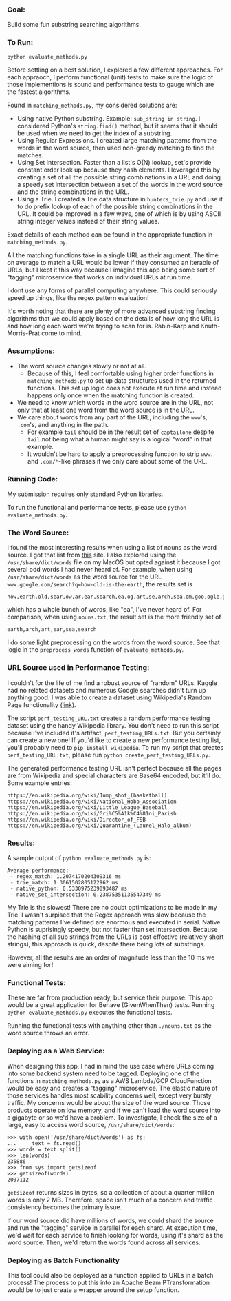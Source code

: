 ### Goal:
Build some fun substring searching algorithms.

### To Run:
`python evaluate_methods.py`

Before settling on a best solution, I explored a few different approaches.  For each appraoch, I perform functional (unit) tests to make sure the logic of those implementions is sound and performance tests to gauge which are the fastest algorithms.  

Found in `matching_methods.py`, my considered solutions are:
- Using native Python substring. Example: `sub_string in string`.  I considered Python's `string.find()` method, but it seems that it should be used when we need to get the index of a substring.
- Using Regular Expressions. I created large matching patterns from the words in the word source, then used non-greedy matching to find the matches. 
- Using Set Intersection.  Faster than a list's O(N) lookup, set's provide constant order look up because they hash elements.  I leveraged this by creating a set of all the possible string combinations in a URL and doing a speedy set intersection between a set of the words in the word source and the string combinations in the URL. 
- Using a Trie.  I created a Trie data structure in `hunters_trie.py` and use it to do prefix lookup of each of the possible string combinations in the URL.  It could be improved in a few ways, one of which is by using ASCII string integer values instead of their string values. 

Exact details of each method can be found in the appropriate function in `matching_methods.py`.

All the matching functions take in a single URL as their argument.  The time on average to match a URL would be lower if they consumed an iterable of URLs, but I kept it this way because I imagine this app being some sort of "tagging" microservice that works on individual URLs at run time.  

I dont use any forms of parallel computing anywhere.  This could seriously speed up things, like the regex pattern evaluation!

It's worth noting that there are plenty of more advanced substring finding algorithms that we could apply based on the details of how long the URL is and how long each word we're trying to scan for is.  Rabin-Karp and Knuth-Morris-Prat come to mind.


### Assumptions:
- The word source changes slowly or not at all.  
  - Because of this, I feel comfortable using higher order functions in `matching_methods.py` to set up data structures used in the returned functions.  This set up logic does not execute at run
time and instead happens only once when the matching function is created.
- We need to know which words in the word source are in the URL, not only that at least one word from the word source is in the URL.
- We care about words from any part of the URL, including the `www`'s, `.com`'s, and anything in the path.
  - For example `tail` should be in the result set of `captailone` despite `tail` not being what a human might say is a logical "word" in that example.
  - It wouldn't be hard to apply a preprocessing function to strip `www.` and `.com/*`-like phrases if we only care about some of the URL.



### Running Code:
My submission requires only standard Python libraries.

To run the functional and performance tests, please use `python evaluate_methods.py`. 


### The Word Source:
I found the most interesting results when using a list of nouns as the word source.  I got that list from [this](http://www.desiquintans.com/downloads/nounlist/nounlist.txt) site.  I also explored using the `/usr/share/dict/words` file on my MacOS but opted against it because I got several odd words I had never heard of.  For example, when using `/usr/share/dict/words` as the word source for the URL `www.google.com/search?q=how-old-is-the-earth`, the results set is 
```
how,earth,old,sear,ow,ar,ear,search,ea,og,art,se,arch,sea,om,goo,ogle,go,arc,he,th,the,is,ho
```
which has a whole bunch of words, like "ea", I've never heard of.  For comparison, when using `nouns.txt`, the result set is the more friendly set of
```
earth,arch,art,ear,sea,search
```

I do some light preprocessing on the words from the word source.  See that logic in the `preprocess_words` function of `evaluate_methods.py`.


### URL Source used in Performance Testing:
I couldn't for the life of me find a robust source of "random" URLs.  Kaggle had no related datasets and numerous Google searches didn't turn up anything good.  I was able to create a dataset using Wikipedia's Random Page functionality [(link)](https://en.wikipedia.org/wiki/Wikipedia:Random).

The script `perf_testing_URL.txt` creates a random performance testing dataset using the handy Wikipedia library.  You don't need to run this script because I've included it's artifact, `perf_testing_URLs.txt`. But you certainly can create a new one!  If you'd like to create a new performance testing list, you'll probably need to `pip install wikipedia`.  To run my script that creates `perf_testing_URL.txt`, please run `python create_perf_testing_URLs.py`.

The generated performance testing URL isn't perfect because all the pages are from Wikipedia and special characters are Base64 encoded, but it'll do.  Some example entries:
```
https://en.wikipedia.org/wiki/Jump_shot_(basketball)
https://en.wikipedia.org/wiki/National_Hobo_Association
https://en.wikipedia.org/wiki/Little_League_Baseball
https://en.wikipedia.org/wiki/Gri%C5%A1k%C4%81ni_Parish
https://en.wikipedia.org/wiki/Director_of_FSB
https://en.wikipedia.org/wiki/Quarantine_(Laurel_Halo_album)
```


### Results:
A sample output of `python evaluate_methods.py` is:
```
Average performance:
 - regex_match: 1.2074170204309316 ms
 - trie_match: 1.3061502805122962 ms
 - native_python: 0.5330975239093487 ms
 - native_set_intersection: 0.23875351135547349 ms
```
My Trie is the slowest!  There are no doubt optimizations to be made in my Trie.  I wasn't surpised that the Regex approach was slow because the matching patterns I've defined are enormous and executed in serial.  Native Python is suprisingly speedy, but not faster than set intersection.  Because the hashing of all sub strings from the URLs is cost effective (relatively short strings), this approach is quick, despite there being lots of substrings.

However, all the results are an order of magnitude less than the 10 ms we were aiming for!


### Functional Tests:
These are far from production ready, but service their purpose.  This app would be a great application for Behave (GivenWhenThen) tests.  Running `python evaluate_methods.py` executes the functional tests.

Running the functional tests with anything other than `./nouns.txt` as the word source throws an error.




### Deploying as a Web Service:
When designing this app, I had in mind the use case where URLs coming into some backend system  need to be tagged.  Deploying one of the functions in `matching_methods.py` as a AWS Lambda/GCP CloudFunction would be easy and creates a "tagging" microservice.  The elastic nature of those services handles most scability concerns well, except very bursty traffic.  My concerns would be about the size of the word source.  Those products operate on low memory, and if we can't load the word source into a gigabyte or so we'd have a problem.  To investigate, I check the size of a large, easy to access word source, `/usr/share/dict/words`:
```
>>> with open('/usr/share/dict/words') as fs:
...     text = fs.read()
>>> words = text.split()
>>> len(words)
235886
>>> from sys import getsizeof
>>> getsizeof(words)
2007112
```
`getsizeof` returns sizes in bytes, so a collection of about a quarter million words is only 2 MB.  Therefore, space isn't much of a concern and traffic consistency becomes the primary issue.

If our word source did have millions of words, we could shard the source and run the "tagging" service in parallel for each shard.  At execution time, we'd wait for each service to finish looking for words, using it's shard as the word source.  Then, we'd return the words found across all services.  


### Deploying as Batch Functionality
This tool could also be deployed as a function applied to URLs in a batch process!  The process to put this into an Apache Beam PTransformation would be to just create a wrapper around the setup function.

